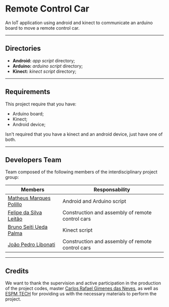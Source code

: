 # Remote Control Car

An IoT application using android and kinect to communicate an arduino board to move a remote control car.

---

## Directories

- __Android:__ _app script_ directory;
- __Arduino:__ _arduino script_ directory;
- __Kinect:__ _kinect script_ directory;

---

## Requirements

This project require that you have:
- Arduino board;
- Kinect;
- Android device;

Isn't required that you have a kinect and an android device, just have one of both.

---

## Developers Team

Team composed of the following members of the interdisciplinary project group:

Members | Responsability
------------ | -------------
[Matheus Marques Polillo](https://github.com/matheuspolillo) | Android and Arduino script
[Felipe da Silva Leitão](https://github.com/Fishermanzi) | Construction and assembly of remote control cars
[Bruno Seiti Ueda Palma](https://github.com/Brunopalma) | Kinect script
[João Pedro Libonati](https://github.com/joaopedrolibonati) | Construction and assembly of remote control cars

---

## Credits

We want to thank the supervision and active participation in the production of the project codes, master [Carlos Rafael Gimenes das Neves](https://github.com/carlosrafaelgn), as well as [ESPM TECH](https://github.com/tech-espm) for providing us with the necessary materials to perform the project.
